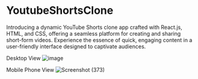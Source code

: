# YoutubeShortsClone


Introducing a dynamic YouTube Shorts clone app crafted with React.js, HTML, and CSS, offering a seamless platform for creating and sharing short-form videos. Experience the essence of quick, engaging content in a user-friendly interface designed to captivate audiences.


Desktop View
![image](https://github.com/ayush9009/YoutubeShortsClone/assets/97290036/35c6362c-7262-4071-9e89-1590cf7678e8)


Mobile Phone View
![Screenshot (373)](https://github.com/ayush9009/YoutubeShortsClone/assets/97290036/89f5b647-ea66-445e-b90e-b6d06d7321bd)
